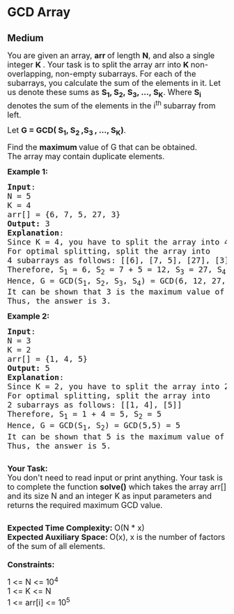# GCD Array
## Medium 
<div class="problems_problem_content__Xm_eO"><p><span style="font-size:18px">You are given an array, <strong>arr&nbsp;</strong>of length&nbsp;<strong>N</strong>,&nbsp;and also a single integer&nbsp;<strong>K&nbsp;</strong>. Your task is to split the array arr&nbsp;into&nbsp;<strong>K&nbsp;</strong>non-overlapping, non-empty subarrays. For each of the subarrays, you calculate the sum of the elements in it. Let us denote these sums as <strong>S<sub>1</sub>,<sub> </sub>S<sub>2</sub>,&nbsp;S<sub>3</sub>, ...,&nbsp;S<sub>K</sub></strong>. Where <strong>S<sub>i </sub></strong>denotes the sum of the elements in the i<sup>th&nbsp;</sup>subarray from left.</span></p>

<p><span style="font-size:18px">Let <strong>G = GCD( S<sub>1</sub>,<sub> </sub>S<sub>2&nbsp;</sub>,S<sub>3 </sub>, ...,<sub> </sub>S<sub>K</sub>)</strong>.</span></p>

<p><span style="font-size:18px">Find the <strong>maximum </strong>value of G that can be obtained.&nbsp;<br>
The array may contain duplicate elements.</span></p>

<p><span style="font-size:18px"><strong>Example 1:</strong></span></p>

<pre><span style="font-size:18px"><strong>Input</strong>:
N = 5
K = 4
arr[] = {6, 7, 5, 27, 3}
<strong>Output:</strong> 3
<strong>Explanation</strong>: </span>
<span style="font-size:18px">Since K = 4, you have to split the array into 4 subarrays.
For optimal splitting, split the array into
4 subarrays as follows: [[6], [7, 5], [27], [3]]
Therefore, S<sub>1</sub> = 6, S<sub>2</sub> = 7 + 5 = 12, S<sub>3</sub> = 27, S<sub>4</sub> = 3
Hence, G = GCD(S<sub>1</sub>, S<sub>2</sub>, S<sub>3</sub>, S<sub>4</sub>) = GCD(6, 12, 27, 3) = 3
It can be shown that 3 is the maximum value of G that can be obtained.</span>
<span style="font-size:18px">Thus, the answer is 3.</span></pre>

<p><span style="font-size:18px"><strong>Example 2:</strong></span></p>

<pre><span style="font-size:18px"><strong>Input</strong>:
N = 3
K = 2
arr[] = {1, 4, 5}
<strong>Output:</strong> 5
<strong>Explanation</strong>: </span>
<span style="font-size:18px">Since K = 2, you have to split the array into 2 subarrays.
For optimal splitting, split the array into
2 subarrays as follows: [[1, 4], [5]]
Therefore, S<sub>1</sub> = 1 + 4 = 5, S<sub>2</sub> = 5
Hence, G = GCD(S<sub>1</sub>, S<sub>2</sub>) = GCD(5,5) = 5
It can be shown that 5 is the maximum value of G that can be obtained.</span>
<span style="font-size:18px">Thus, the answer is 5.</span></pre>

<p><br>
<span style="font-size:18px"><strong>Your Task:&nbsp; </strong><br>
You don't need to read input or print anything. Your task is to complete the function <strong>solve()</strong> which takes the array arr[] and its size N and an integer K as input parameters and returns the required maximum GCD value.</span><br>
&nbsp;</p>

<p><span style="font-size:18px"><strong>Expected Time Complexity:&nbsp;</strong>O(N * x)<br>
<strong>Expected Auxiliary Space:&nbsp;</strong>O(x), x is the number of factors of the sum of all elements.<br>
<br>
<strong>Constraints:</strong></span></p>

<p><span style="font-size:18px">1 &lt;= N &lt;= 10<sup>4</sup><br>
1 &lt;= K &lt;= N<br>
1 &lt;= arr[i] &lt;= 10<sup>5</sup></span></p>
</div>